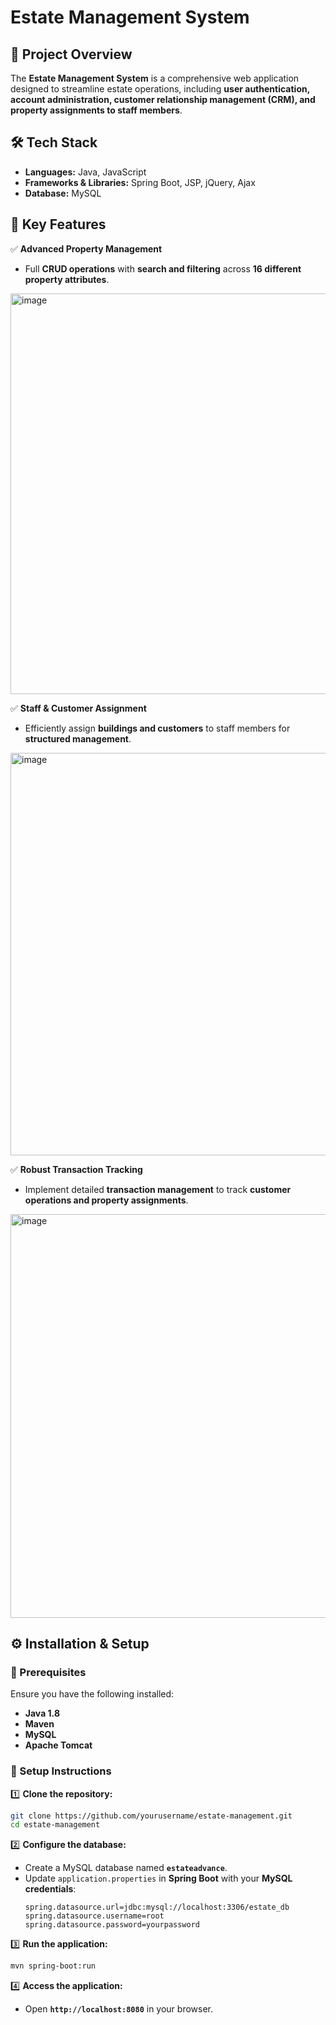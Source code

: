 # **Estate Management System**  

## **📌 Project Overview**  
The **Estate Management System** is a comprehensive web application designed to streamline estate operations, including **user authentication, account administration, customer relationship management (CRM), and property assignments to staff members**.  

## **🛠️ Tech Stack**  
- **Languages:** Java, JavaScript  
- **Frameworks & Libraries:** Spring Boot, JSP, jQuery, Ajax  
- **Database:** MySQL  

## **🚀 Key Features**  
✅ **Advanced Property Management**  
- Full **CRUD operations** with **search and filtering** across **16 different property attributes**.
<img width="641" alt="image" src="https://github.com/user-attachments/assets/1f45d985-1e2d-45f8-ad1a-54141312231b" />


✅ **Staff & Customer Assignment**  
- Efficiently assign **buildings and customers** to staff members for **structured management**.
<img width="644" alt="image" src="https://github.com/user-attachments/assets/5d020587-5bbc-4196-9582-f674d95c3069" />

✅ **Robust Transaction Tracking**  
- Implement detailed **transaction management** to track **customer operations and property assignments**.
<img width="646" alt="image" src="https://github.com/user-attachments/assets/a746a670-ea88-427f-9251-ee4ccd8a4660" />


## **⚙️ Installation & Setup**  
### **🔹 Prerequisites**  
Ensure you have the following installed:  
- **Java 1.8**  
- **Maven**  
- **MySQL**  
- **Apache Tomcat**


### **🔹 Setup Instructions**  
1️⃣ **Clone the repository:**  
```sh
git clone https://github.com/yourusername/estate-management.git
cd estate-management
```
2️⃣ **Configure the database:**  
- Create a MySQL database named **`estateadvance`**.  
- Update `application.properties` in **Spring Boot** with your **MySQL credentials**:  
  ```properties
  spring.datasource.url=jdbc:mysql://localhost:3306/estate_db
  spring.datasource.username=root
  spring.datasource.password=yourpassword
  ```

3️⃣ **Run the application:**  
```sh
mvn spring-boot:run
```
4️⃣ **Access the application:**  
- Open **`http://localhost:8080`** in your browser.  
